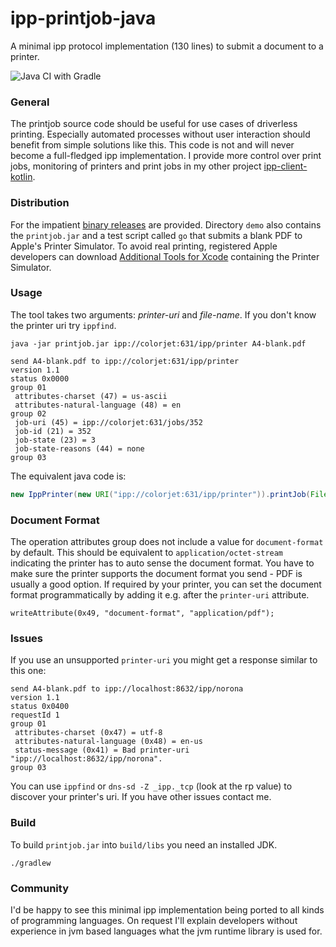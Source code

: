 
# ipp-printjob-java
A minimal ipp protocol implementation (130 lines) to submit a document to a printer.

![Java CI with Gradle](https://github.com/gmuth/ipp-printjob-java/workflows/Java%20CI%20with%20Gradle/badge.svg)

### General

The printjob source code should be useful for use cases of driverless printing.
Especially automated processes without user interaction should benefit from simple solutions like this.
This code is not and will never become a full-fledged ipp implementation.
I provide more control over print jobs, monitoring of printers and print jobs in my other project
[ipp-client-kotlin](https://github.com/gmuth/ipp-client-kotlin).

### Distribution

For the impatient [binary releases](https://github.com/gmuth/ipp-printjob-java/releases) are provided. 
Directory `demo` also contains the `printjob.jar` and a test script called `go` that submits a blank PDF to Apple's Printer Simulator.
To avoid real printing, registered Apple developers can download
[Additional Tools for Xcode](https://developer.apple.com/download/more/)
containing the Printer Simulator.

### Usage

The tool takes two arguments: *printer-uri* and *file-name*. 
If you don't know the printer uri try `ippfind`. 

```
java -jar printjob.jar ipp://colorjet:631/ipp/printer A4-blank.pdf

send A4-blank.pdf to ipp://colorjet:631/ipp/printer
version 1.1
status 0x0000
group 01
 attributes-charset (47) = us-ascii
 attributes-natural-language (48) = en
group 02
 job-uri (45) = ipp://colorjet:631/jobs/352
 job-id (21) = 352
 job-state (23) = 3
 job-state-reasons (44) = none
group 03
``` 
    
The equivalent java code is:

```java
new IppPrinter(new URI("ipp://colorjet:631/ipp/printer")).printJob(File("A4-blank.pdf"));
```
### Document Format

The operation attributes group does not include a value for `document-format` by default.
This should be equivalent to `application/octet-stream` indicating the printer has to auto sense the document format.
You have to make sure the printer supports the document format you send - PDF is usually a good option.
If required by your printer, you can set the document format programmatically by adding it e.g. after the `printer-uri` attribute.

    writeAttribute(0x49, "document-format", "application/pdf");
    
### Issues

If you use an unsupported `printer-uri` you might get a response similar to this one:

```
send A4-blank.pdf to ipp://localhost:8632/ipp/norona
version 1.1
status 0x0400
requestId 1
group 01
 attributes-charset (0x47) = utf-8
 attributes-natural-language (0x48) = en-us
 status-message (0x41) = Bad printer-uri "ipp://localhost:8632/ipp/norona".
group 03
```
You can use `ippfind` or `dns-sd -Z _ipp._tcp` (look at the rp value) to discover your printer's uri.
If you have other issues contact me.

### Build

To build `printjob.jar` into `build/libs` you need an installed JDK.

    ./gradlew

### Community

I'd be happy to see this minimal ipp implementation being ported to all kinds of programming languages.
On request I'll explain developers without experience in jvm based languages what the jvm runtime library is used for.
